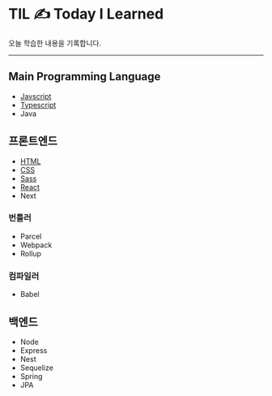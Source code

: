 # TIL ✍️ Today I Learned 
 
오늘 학습한 내용을 기록합니다.

---

## Main Programming Language
- [Javscript](https://github.com/zeromountain/TIL/tree/main/Jvascript)
- [Typescript](https://github.com/zeromountain/TIL/tree/main/Typescript)
- Java

## 프론트엔드
- [HTML](https://github.com/zeromountain/TIL/tree/main/FrontEnd/HTML)
- [CSS](https://github.com/zeromountain/TIL/tree/main/FrontEnd/CSS)
- [Sass](https://github.com/zeromountain/TIL/tree/main/FrontEnd/Sass)
- [React](https://github.com/zeromountain/TIL/tree/main/FrontEnd/React)
- Next

### 번틀러
- Parcel
- Webpack
- Rollup

### 컴파일러
- Babel


## 백엔드
- Node
- Express
- Nest
- Sequelize
- Spring
- JPA
